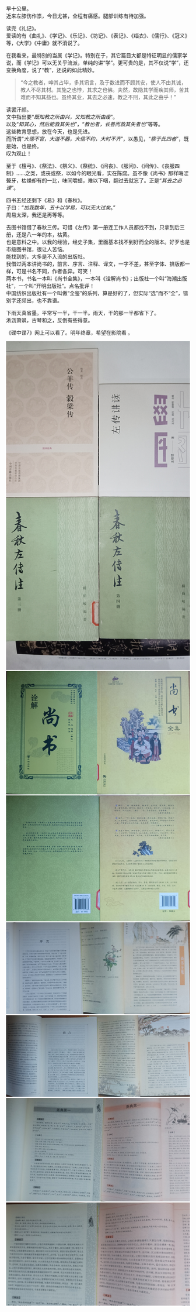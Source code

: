 早十公里。  
近来左膝伤作祟，今日尤甚，全程有痛感。腿部训练有待加强。

读完《礼记》。  
爱读的有《曲礼》、《学记》、《乐记》、《坊记》、《表记》、《缁衣》、《儒行》、《冠义》等，《大学》《中庸》就不消说了。

在我看来，最特别的当属《学记》。特别在于，其它篇目大都是特征明显的儒家学说，而《学记》可以无关乎流派，单纯的讲“学”。更可贵的是，其不仅说“学”，还变换角度，说了“教”，还说的如此精妙。  
> “今之教者，呻其占毕，多其讯言，及于数进而不顾其安，使人不由其诚，教人不尽其材。其施之也悖，其求之也佛。夫然，故隐其学而疾其师，苦其难而不知其益也。虽终其业，其去之必速，教之不刑，其此之由乎！”

读罢汗颜。  
文中指出要“*既知教之所由兴，又知教之所由废*”。  
以及“*知其心，然后能救其失也*”，“*教也者，长善而救其失者也*”等等。  
这些教育思想，放在今天，也是先进。  
而所谓“*大德不官，大道不器，大信不约，大时不齐*”，以愚见，“*察于此四者*”，既是始，也是终。  
叹为观止！

至于《檀弓》、《祭法》、《祭义》、《祭统》、《问丧》、《服问》、《间传》、《丧服四制》……之类，或丧或祭，以如今的眼光看，实在陈腐。虽不像《尚书》那样晦涩聱牙，枯燥却有的一比，味同嚼蜡，难以下咽，翻过去就忘了。正是“*其去之必速*”。

四书五经还剩下《易》和《春秋》。  
子曰：“*加我数年，五十以学易，可以无大过矣*。”  
周易太深，我还是再等等。

去图书馆借了春秋三传。可惜《左传》第一册连工作人员都找不到，只拿到后三册，还是八一年的本，枯黄。  
也是意料之中。以我的经验，经史子集，里面基本找不到好而全的版本。好歹也是市级图书馆，很让人苦恼。  
能找到的，大多是不入流的出版社。  
我借过两本讲尚书的，前言、序言、注释、译文，一字不差，甚至字体、排版都一样，可是书名不同，作者各异。可笑！  
两本书，书名一本叫《尚书全集》，一本叫《诠解尚书》；出版社一个叫“海潮出版社”，一个叫“开明出版社”。点名批评！  
中国纺织出版社有一个叫做“全鉴”的系列，算是好的了，但实际“选”而不“全”，错别字还频出，也不靠谱。

下雨天真省墨。平常写一半，干一半。雨天，干的那一半都省下了。   
淅沥萧飒，古琴和之，反倒有些得意。

《碟中谍7》网上可以看了。明年终章，希望在影院看 。

![chunqiu](img/chunqiu.jpg)
![shangshu00](img/shangshu_00.jpg)
![shangshu01](img/shangshu_01.jpg)
![shangshu02](img/shangshu_02.jpg)
![shangshu03](img/shangshu_03.jpg)
![shangshu04](img/shangshu_04.jpg)
![shangshu05](img/shangshu_05.jpg)
